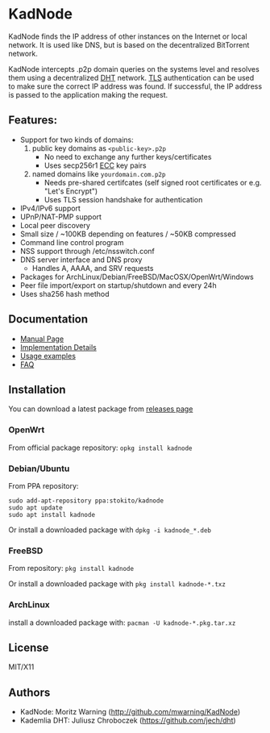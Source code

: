 # KadNode

KadNode finds the IP address of other instances on the Internet or local network. It is used like DNS, but is based on the decentralized BitTorrent network.

KadNode intercepts .p2p domain queries on the systems level and resolves them using a decentralized [DHT](https://de.wikipedia.org/wiki/DHT) network. [TLS](https://de.wikipedia.org/wiki/Transport_Layer_Security) authentication can be used to make sure the correct IP address was found. If successful, the IP address is passed to the application making the request.

## Features:

* Support for two kinds of domains:
  1. public key domains as `<public-key>.p2p`
     * No need to exchange any further keys/certificates
     * Uses secp256r1 [ECC](https://en.wikipedia.org/wiki/Elliptic-curve_cryptography) key pairs
  2. named domains like `yourdomain.com.p2p`
     * Needs pre-shared certifcates (self signed root certificates or e.g. "Let's Encrypt")
     * Uses TLS session handshake for authentication
* IPv4/IPv6 support
* UPnP/NAT-PMP support
* Local peer discovery
* Small size / ~100KB depending on features / ~50KB compressed
* Command line control program
* NSS support through /etc/nsswitch.conf
* DNS server interface and DNS proxy
  * Handles A, AAAA, and SRV requests
* Packages for ArchLinux/Debian/FreeBSD/MacOSX/OpenWrt/Windows
* Peer file import/export on startup/shutdown and every 24h
* Uses sha256 hash method

## Documentation

- [Manual Page](misc/manpage.md)
- [Implementation Details](misc/implementation.md)
- [Usage examples](misc/examples.md)
- [FAQ](misc/faq.md)

## Installation
You can download a latest package from [releases page](https://github.com/mwarning/KadNode/releases/)

### OpenWrt
From official package repository:
`opkg install kadnode`

### Debian/Ubuntu
From PPA repository:
```
sudo add-apt-repository ppa:stokito/kadnode
sudo apt update
sudo apt install kadnode
```

Or install a downloaded package with `dpkg -i kadnode_*.deb`

### FreeBSD
From repository: `pkg install kadnode`
 
Or install a downloaded package with `pkg install kadnode-*.txz`

### ArchLinux
install a downloaded package with:  `pacman -U kadnode-*.pkg.tar.xz`

## License

  MIT/X11

## Authors

  * KadNode: Moritz Warning (http://github.com/mwarning/KadNode)
  * Kademlia DHT: Juliusz Chroboczek (https://github.com/jech/dht)
